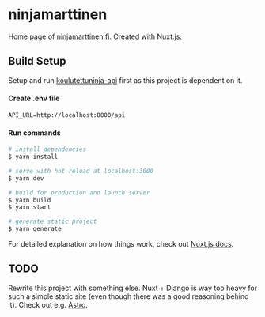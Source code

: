 # ninjamarttinen

Home page of [ninjamarttinen.fi](https://ninjamarttinen.fi). Created with Nuxt.js.

## Build Setup

Setup and run [koulutettuninja-api](https://github.com/kennyhei/koulutettuninja-api) first as this project is dependent on it.

#### Create .env file
```
API_URL=http://localhost:8000/api
```

#### Run commands
```bash
# install dependencies
$ yarn install

# serve with hot reload at localhost:3000
$ yarn dev

# build for production and launch server
$ yarn build
$ yarn start

# generate static project
$ yarn generate
```

For detailed explanation on how things work, check out [Nuxt.js docs](https://nuxtjs.org).

## TODO

Rewrite this project with something else. Nuxt + Django is way too heavy for such a simple static site (even though there was a good reasoning behind it). Check out e.g. [Astro](https://astro.build).
